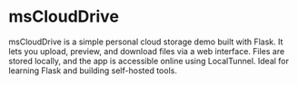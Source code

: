 # msCloudDrive
msCloudDrive is a simple personal cloud storage demo built with Flask. It lets you upload, preview, and download files via a web interface. Files are stored locally, and the app is accessible online using LocalTunnel. Ideal for learning Flask and building self-hosted tools.
